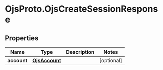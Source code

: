 # OjsProto.OjsCreateSessionResponse

## Properties

Name | Type | Description | Notes
------------ | ------------- | ------------- | -------------
**account** | [**OjsAccount**](OjsAccount.md) |  | [optional] 


